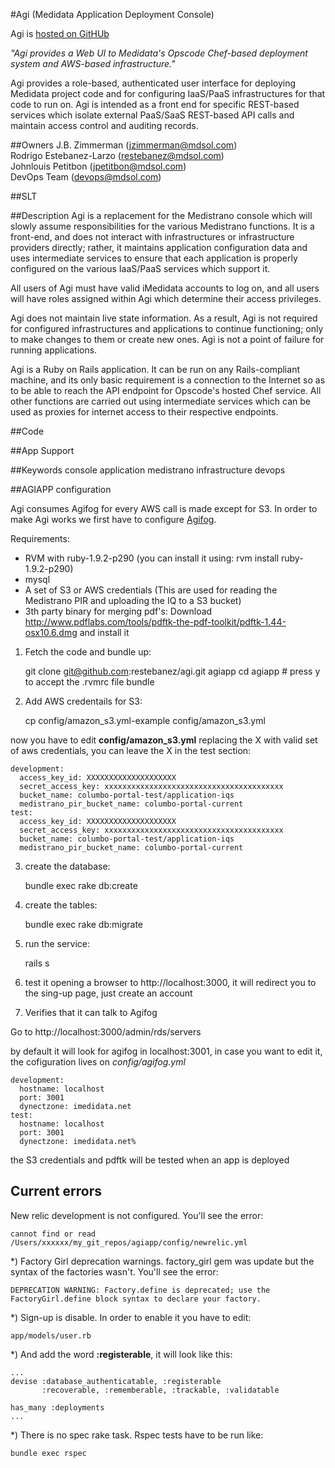 #Agi  (Medidata Application Deployment Console)

Agi is [hosted on GitHUb](https://github.com/jbz/agi)

_*"Agi provides a Web UI to Medidata's Opscode Chef-based deployment system and AWS-based infrastructure."*_

Agi provides a role-based, authenticated user interface for deploying Medidata project code and for configuring IaaS/PaaS infrastructures for that code to run on.  Agi is intended as a front end for specific REST-based services which isolate external PaaS/SaaS REST-based API calls and maintain access control and auditing records.

##Owners
J.B. Zimmerman (jzimmerman@mdsol.com)  
Rodrigo Estebanez-Larzo (restebanez@mdsol.com)  
Johnlouis Petitbon (jpetitbon@mdsol.com)  
DevOps Team (devops@mdsol.com)

##SLT


##Description
Agi is a replacement for the Medistrano console which will slowly assume responsibilities for the various Medistrano functions.  It is a front-end, and does not interact with infrastructures or infrastructure providers directly; rather, it maintains application configuration data and uses intermediate services to ensure that each application is properly configured on the various IaaS/PaaS services which support it.

All users of Agi must have valid iMedidata accounts to log on, and all users will have roles assigned within Agi which determine their access privileges.

Agi does not maintain live state information.  As a result, Agi is not required for configured infrastructures and applications to continue functioning; only to make changes to them or create new ones.  Agi is not a point of failure for running applications.

Agi is a Ruby on Rails application.  It can be run on any Rails-compliant machine, and its only basic requirement is a connection to the Internet so as to be able to reach the API endpoint for Opscode's hosted Chef service.  All other functions are carried out using intermediate services which can be used as proxies for internet access to their respective endpoints.


##Code


##App Support


##Keywords
console application medistrano infrastructure devops

##AGIAPP configuration

Agi consumes Agifog for every AWS call is made except for S3. In order to make Agi works we first have to configure [Agifog](https://github.com/restebanez/agifog).


Requirements:
 
* RVM with ruby-1.9.2-p290 (you can install it using: rvm install ruby-1.9.2-p290)
* mysql 
* A set of S3 or AWS credentials (This are used for reading the Medistrano PIR and uploading the IQ to a S3 bucket)
* 3th party binary for merging pdf's: Download http://www.pdflabs.com/tools/pdftk-the-pdf-toolkit/pdftk-1.44-osx10.6.dmg and install it

1) Fetch the code and bundle up:

    git clone git@github.com:restebanez/agi.git agiapp
    cd agiapp # press y to accept the .rvmrc file
    bundle

2) Add AWS credentails for S3:

    cp config/amazon_s3.yml-example config/amazon_s3.yml

now you have to edit __config/amazon_s3.yml__ replacing the X with valid set of aws credentials, you can leave the X in the test section:

    development:
      access_key_id: XXXXXXXXXXXXXXXXXXXX
      secret_access_key: xxxxxxxxxxxxxxxxxxxxxxxxxxxxxxxxxxxxxxxx
      bucket_name: columbo-portal-test/application-iqs
      medistrano_pir_bucket_name: columbo-portal-current
    test:
      access_key_id: XXXXXXXXXXXXXXXXXXXX
      secret_access_key: xxxxxxxxxxxxxxxxxxxxxxxxxxxxxxxxxxxxxxxx
      bucket_name: columbo-portal-test/application-iqs
      medistrano_pir_bucket_name: columbo-portal-current
    

3) create the database:

    bundle exec rake db:create

4) create the tables:

    bundle exec rake db:migrate

5) run the service:

    rails s

5) test it opening a browser to http://localhost:3000, it will redirect you to the sing-up page, just create an account

6) Verifies that it can talk to Agifog

Go to http://localhost:3000/admin/rds/servers

by default it will look for agifog in localhost:3001, in case you want to edit it, the cofiguration lives on _config/agifog.yml_

    development:
      hostname: localhost
      port: 3001
      dynectzone: imedidata.net
    test:
      hostname: localhost
      port: 3001
      dynectzone: imedidata.net% 

the S3 credentials and pdftk will be tested when an app is deployed

## Current errors

 New relic development is not configured. You'll see the error:
    
    cannot find or read /Users/xxxxxx/my_git_repos/agiapp/config/newrelic.yml
    
*) Factory Girl deprecation warnings. factory_girl gem was update but the syntax of the factories wasn't. You'll see the error:

    DEPRECATION WARNING: Factory.define is deprecated; use the FactoryGirl.define block syntax to declare your factory.
    
*) Sign-up is disable. In order to enable it you have to edit:

    app/models/user.rb
    
*) And add the word __:registerable__, it will look like this:

    ...
    devise :database_authenticatable, :registerable
           :recoverable, :rememberable, :trackable, :validatable

    has_many :deployments
    ...
    
*) There is no spec rake task. Rspec tests have to be run like:

    bundle exec rspec
    
    


